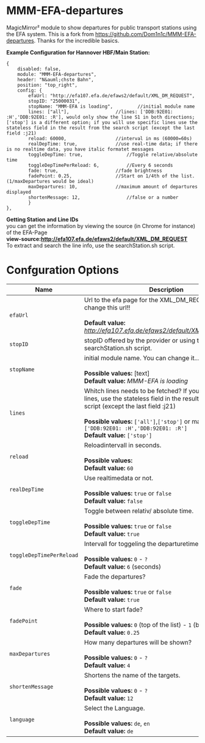 # MMM-EFA-departures
MagicMirror² module to show departures for public transport stations using the EFA system.
This is a fork from https://github.com/Dom1n1c/MMM-EFA-departures.
Thanks for the incredible basics.

**Example Configuration for Hannover HBF/Main Station:**
```
{
	disabled: false,
	module: "MMM-EFA-departures",
	header: "N&auml;chste Bahn",
	position: "top_right",
	config: {
		efaUrl: "http://efa107.efa.de/efaws2/default/XML_DM_REQUEST",
		stopID: "25000031",
		stopName: "MMM-EFA is loading", 		//initial module name
		lines: ["all"], 				//lines: ['DDB:92E01: :H','DDB:92E01: :R'], would only show the line S1 in both directions; ['stop'] is a different option; if you will use specific lines use the stateless field in the result from the search script (except the last field :j21)
		reload: 60000, 					//interval in ms (60000=60s)
		realDepTime: true, 				//use real-time data; if there is no realtime data, you have italic formatet messages
		toggleDepTime: true, 				//Toggle relative/absolute time
		toggleDepTimePerReload: 6, 			//Every 6 seconds
		fade: true, 					//fade brightness
		fadePoint: 0.25, 				//Start on 1/4th of the list. (1/maxDepartures would be ideal)
		maxDepartures: 10, 				//maximum amount of departures displayed
		shortenMessage: 12, 				//false or a number
 		}
},

```



**Getting Station and Line IDs**  
you can get the information by viewing the source (in Chrome for instance) of the EFA-Page  
**view-source:http://efa107.efa.de/efaws2/default/XML_DM_REQUEST**  
To extract and search the line info, use the searchStation.sh script. 

# Confguration Options

| Name           | Description |
|----------------|---------------------------------|
| `efaUrl`      | Url to the efa page for the XML_DM_REQUEST. Do not change this url!! <br><br> **Default value:** _http://efa107.efa.de/efaws2/default/XML_DM_REQUEST_ |
| `stopID`    | stopID offered by the provider or using the searchStation.sh script. |
| `stopName`     | initial module name. You can change it...or not.<br><br>**Possible values:** [text] <br> **Default value:** _MMM-EFA is loading_
| `lines` | Whitch lines needs to be fetched? If you will use spicific lines, use the stateless field in the result from the search script (except the last field :j21)<br><br> **Possible values:** `['all']`,`['stop']` or maybe `['DDB:92E01: :H','DDB:92E01: :R']`  <br> **Default value:** `['stop']`
| `reload`     | Reloadintervall in seconds. <br><br> **Possible values:**  <br> **Default value:** `60`
| `realDepTime` | Use realtimedata or not. <br><br> **Possible values:** `true` or `false` <br> **Default value:** `false`
| `toggleDepTime`     | Toggle between relativ/ absolute time.<br><br> **Possible values:** `true` or `false` <br> **Default value:** `true`
| `toggleDepTimePerReload`           | Intervall for toggeling the departuretime. <br><br> **Possible values:** `0` - `?` <br> **Default value:** `6` (seconds) |
| `fade` | Fade the departures?<br><br> **Possible values:** `true` or `false` <br> **Default value:** `true`
| `fadePoint`      | Where to start fade? <br><br> **Possible values:** `0` (top of the list) - `1` (bottom of list) <br> **Default value:** `0.25`
| `maxDepartures`   | How many departures will be shown? <br><br>**Possible values:** `0` - `?` <br> **Default value:** `4` |
| `shortenMessage`  | Shortens the name of the targets. <br><br> **Possible values:** `0` - `?` <br> **Default value:** `12` |
| `language`          | Select the Language. <br><br> **Possible values:** `de`, `en` <br> **Default value:** `de` |

